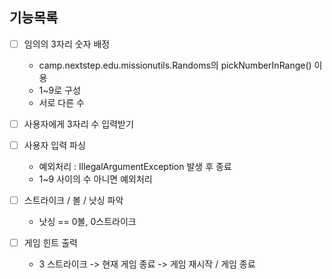 
## 기능목록

- [ ] 임의의 3자리 숫자 배정 
  - camp.nextstep.edu.missionutils.Randoms의 pickNumberInRange() 이용
  - 1~9로 구성
  - 서로 다른 수


- [ ] 사용자에게 3자리 수 입력받기


- [ ] 사용자 입력 파싱
  - 예외처리 : IllegalArgumentException 발생 후 종료
  - 1~9 사이의 수 아니면 예외처리


- [ ] 스트라이크 / 볼 / 낫싱 파악
  - 낫싱 == 0볼, 0스트라이크


- [ ] 게임 힌트 출력
  - 3 스트라이크 -> 현재 게임 종료 -> 게임 재시작 / 게임 종료

 